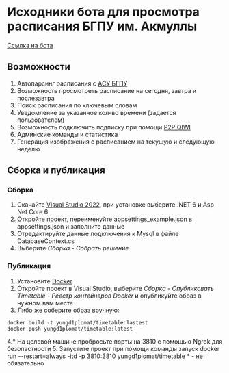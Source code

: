 # Исходники бота для просмотра расписания БГПУ им. Акмуллы
[Ссылка на бота](https://vk.com/adobot)

## Возможности
1. Автопарсинг расписания с [АСУ БГПУ](https://asu.bspu.ru/Rasp/)
2. Возможность просмотреть расписание на сегодня, завтра и послезавтра
3. Поиск расписания по ключевым словам
4. Уведомление за указанное кол-во времени (задается пользователем)
5. Возможность подключить подписку при помощи [P2P QIWI](https://p2p.qiwi.com/)
6. Админские команды и статистика
7. Генерация изображения с расписанием на текущую и следующую неделю

## Сборка и публикация

### Сборка
1. Скачайте [Visual Studio 2022](https://visualstudio.microsoft.com/ru/thank-you-downloading-visual-studio/?sku=Community&channel=Release&version=VS2022&source=VSLandingPage&passive=false&cid=2030), при установке выберите .NET 6 и Asp Net Core 6
2. Откройте проект, переименуйте appsettings_example.json в appsettings.json и заполните данные
3. Отредактируйте данные подключения к Mysql в файле DatabaseContext.cs
3. Выберите *Сборка - Собрать решение*

### Публикация
1. Установите [Docker](https://www.docker.com/products/docker-desktop/) 
2. Откройте проект в Visual Studio, выберите *Сборка - Опубликовать Timetable - Реестр контейнеров Docker* и опубликуйте образ в нужном вам месте
3. Либо же соберите образ вручную:
```
docker build -t yungd1plomat/timetable:lastest
docker push yungd1plomat/timetable:latest
```
4.\* На целевой машине пробросьте порты на 3810 с помощью Ngrok для безопастности
5. Запустите проект при помощи команды запуск docker run --restart=always -itd -p 3810:3810 yungd1plomat/timetable
\* - не обязательно

